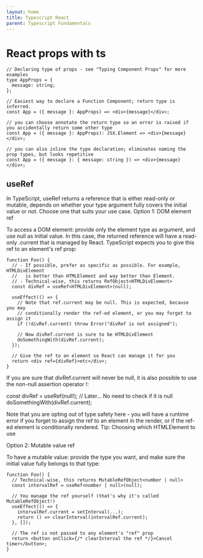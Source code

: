 ```yaml
---
layout: home
title: Typescript React
parent: Typescript Fundamentals
---
```


# React props with ts
```tsx
// Declaring type of props - see "Typing Component Props" for more examples
type AppProps = {
  message: string;
};

// Easiest way to declare a Function Component; return type is inferred.
const App = ({ message }: AppProps) => <div>{message}</div>;

// you can choose annotate the return type so an error is raised if you accidentally return some other type
const App = ({ message }: AppProps): JSX.Element => <div>{message}</div>;

// you can also inline the type declaration; eliminates naming the prop types, but looks repetitive
const App = ({ message }: { message: string }) => <div>{message}</div>;
```

## useRef

In TypeScript, useRef returns a reference that is either read-only or mutable, depends on whether your type argument fully covers the initial value or not. Choose one that suits your use case.
Option 1: DOM element ref

To access a DOM element: provide only the element type as argument, and use null as initial value. In this case, the returned reference will have a read-only .current that is managed by React. TypeScript expects you to give this ref to an element's ref prop:

```tsx
function Foo() {
  // - If possible, prefer as specific as possible. For example, HTMLDivElement
  //   is better than HTMLElement and way better than Element.
  // - Technical-wise, this returns RefObject<HTMLDivElement>
  const divRef = useRef<HTMLDivElement>(null);

  useEffect(() => {
    // Note that ref.current may be null. This is expected, because you may
    // conditionally render the ref-ed element, or you may forgot to assign it
    if (!divRef.current) throw Error("divRef is not assigned");

    // Now divRef.current is sure to be HTMLDivElement
    doSomethingWith(divRef.current);
  });

  // Give the ref to an element so React can manage it for you
  return <div ref={divRef}>etc</div>;
}
```

If you are sure that divRef.current will never be null, it is also possible to use the non-null assertion operator !:

const divRef = useRef<HTMLDivElement>(null!);
// Later... No need to check if it is null
doSomethingWith(divRef.current);

Note that you are opting out of type safety here - you will have a runtime error if you forget to assign the ref to an element in the render, or if the ref-ed element is conditionally rendered.
Tip: Choosing which HTMLElement to use

Option 2: Mutable value ref

To have a mutable value: provide the type you want, and make sure the initial value fully belongs to that type:

```tsx
function Foo() {
  // Technical-wise, this returns MutableRefObject<number | null>
  const intervalRef = useRef<number | null>(null);

  // You manage the ref yourself (that's why it's called MutableRefObject!)
  useEffect(() => {
    intervalRef.current = setInterval(...);
    return () => clearInterval(intervalRef.current);
  }, []);

  // The ref is not passed to any element's "ref" prop
  return <button onClick={/* clearInterval the ref */}>Cancel timer</button>;
}
```
